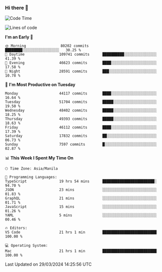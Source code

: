 ### Hi there 👋

<!--START_SECTION:waka-->
![Code Time](http://img.shields.io/badge/Code%20Time-4%2C999%20hrs%2025%20mins-blue)

![Lines of code](https://img.shields.io/badge/From%20Hello%20World%20I%27ve%20Written-117.9%20million%20lines%20of%20code-blue)

**I'm an Early 🐤** 

```text
🌞 Morning                80202 commits       ████████░░░░░░░░░░░░░░░░░   30.25 % 
🌆 Daytime                109741 commits      ██████████░░░░░░░░░░░░░░░   41.39 % 
🌃 Evening                46623 commits       ████░░░░░░░░░░░░░░░░░░░░░   17.58 % 
🌙 Night                  28591 commits       ███░░░░░░░░░░░░░░░░░░░░░░   10.78 % 
```
📅 **I'm Most Productive on Tuesday** 

```text
Monday                   44117 commits       ████░░░░░░░░░░░░░░░░░░░░░   16.64 % 
Tuesday                  51704 commits       █████░░░░░░░░░░░░░░░░░░░░   19.50 % 
Wednesday                48402 commits       █████░░░░░░░░░░░░░░░░░░░░   18.25 % 
Thursday                 49393 commits       █████░░░░░░░░░░░░░░░░░░░░   18.63 % 
Friday                   46112 commits       ████░░░░░░░░░░░░░░░░░░░░░   17.39 % 
Saturday                 17832 commits       ██░░░░░░░░░░░░░░░░░░░░░░░   06.73 % 
Sunday                   7597 commits        █░░░░░░░░░░░░░░░░░░░░░░░░   02.87 % 
```


📊 **This Week I Spent My Time On** 

```text
🕑︎ Time Zone: Asia/Manila

💬 Programming Languages: 
TypeScript               19 hrs 54 mins      ████████████████████████░   94.70 % 
JSON                     23 mins             ░░░░░░░░░░░░░░░░░░░░░░░░░   01.83 % 
GraphQL                  21 mins             ░░░░░░░░░░░░░░░░░░░░░░░░░   01.71 % 
JavaScript               15 mins             ░░░░░░░░░░░░░░░░░░░░░░░░░   01.26 % 
YAML                     5 mins              ░░░░░░░░░░░░░░░░░░░░░░░░░   00.46 % 

🔥 Editors: 
VS Code                  21 hrs 1 min        █████████████████████████   100.00 % 

💻 Operating System: 
Mac                      21 hrs 1 min        █████████████████████████   100.00 % 
```


 Last Updated on 29/03/2024 14:25:56 UTC
<!--END_SECTION:waka-->


<!--
**rad182/rad182** is a ✨ _special_ ✨ repository because its `README.md` (this file) appears on your GitHub profile.

Here are some ideas to get you started:

- 🔭 I’m currently working on ...
- 🌱 I’m currently learning ...
- 👯 I’m looking to collaborate on ...
- 🤔 I’m looking for help with ...
- 💬 Ask me about ...
- 📫 How to reach me: ...
- 😄 Pronouns: ...
- ⚡ Fun fact: ...
-->
